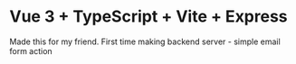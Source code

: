 # Vue 3 + TypeScript + Vite + Express

Made this for my friend.
First time making backend server - simple email form action
